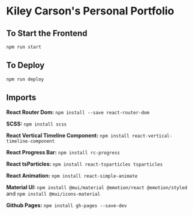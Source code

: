 # Kiley Carson's Personal Portfolio

## To Start the Frontend
```
npm run start
```

## To Deploy
```
npm run deploy
```

## Imports 

**React Router Dom:** 
`npm install --save react-router-dom`

**SCSS:** 
`npm install scss`

**React Vertical Timeline Component:** 
`npm install react-vertical-timeline-component`

**React Progress Bar:** 
`npm install rc-progress`

**React tsParticles:** 
`npm install react-tsparticles tsparticles`

**React Animation:** 
`npm install react-simple-animate`

**Material UI:**
`npm install @mui/material @emotion/react @emotion/styled` and `npm install @mui/icons-material`

**Github Pages:** 
`npm install gh-pages --save-dev`
